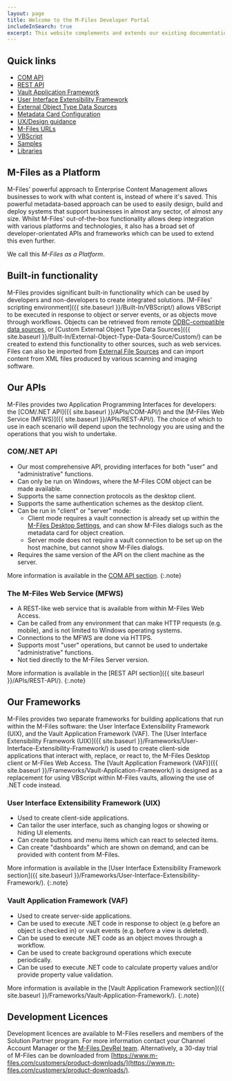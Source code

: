 ```yaml
---
layout: page
title: Welcome to the M-Files Developer Portal
includeInSearch: true
excerpt: This website complements and extends our existing documentation, available either online or within repositories such as the M-Files Partner Portal.  The purpose of this website is to provide tailored guidance, tutorials, and samples to software developers looking to extend or integrate with M-Files.
---
```


## Quick links

<ul class="quicklinks">
	<li class="api"><a href="{{ site.baseurl }}/APIs/COM-API/"><span class="text"><span class="iconify" data-icon="mdi:circle-outline"></span> COM API</span></a></li>
	<li class="api"><a href="{{ site.baseurl }}/APIs/REST-API/"><span class="text"><span class="iconify" data-icon="mdi:cloud-outline"></span> REST API</span></a></li>
	<li class="framework"><a href="{{ site.baseurl }}/Frameworks/Vault-Application-Framework/"><span class="text"><span class="iconify" data-icon="mdi:widgets"></span> Vault Application Framework</span></a></li>
	<li class="framework"><a href="{{ site.baseurl }}/Frameworks/User-Interface-Extensibility-Framework/"><span class="text"><span class="iconify" data-icon="mdi:window-restore"></span> User Interface Extensibility Framework</span></a></li>
	<li class="built-in"><a href="{{ site.baseurl }}/Built-In/External-Object-Type-Data-Source/"><span class="text"><span class="iconify" data-icon="mdi:swap-vertical-variant"></span> External Object Type Data Sources</span></a></li>
	<li class="built-in"><a href="{{ site.baseurl }}/Built-In/Metadata-Card-Configuration/"><span class="text"><span class="iconify" data-icon="mdi:settings-outline"></span> Metadata Card Configuration</span></a></li>
	<li class="built-in"><a href="{{ site.baseurl}}/UX-Design/"><span class="text"><span class="iconify" data-icon="mdi:view-dashboard"></span>UX/Design guidance</span></a></li>
	<li class="built-in"><a href="{{ site.baseurl }}/Built-In/URLs/"><span class="text"><span class="iconify" data-icon="mdi:link"></span> M-Files URLs</span></a></li>
	<li class="built-in"><a href="{{ site.baseurl }}/Built-In/VBScript/"><span class="text"><span class="iconify" data-icon="mdi:script-text-outline"></span> VBScript</span></a></li>
	<li class="sample"><a href="{{ site.baseurl }}/Samples-And-Libraries/Samples"><span class="text"><span class="iconify" data-icon="mdi:github-circle"></span> Samples</span></a></li>
	<li class="sample"><a href="{{ site.baseurl }}/Samples-And-Libraries/Libraries"><span class="text"><span class="iconify" data-icon="mdi:github-circle"></span> Libraries</span></a></li>
</ul>

## M-Files as a Platform

M-Files' powerful approach to Enterprise Content Management allows businesses to work with what content is, instead of where it's saved.  This powerful metadata-based approach can be used to easily design, build and deploy systems that support businesses in almost any sector, of almost any size.  Whilst M-Files' out-of-the-box functionality allows deep integration with various platforms and technologies, it also has a broad set of developer-orientated APIs and frameworks which can be used to extend this even further.

We call this *M-Files as a Platform*.

## Built-in functionality

M-Files provides significant built-in functionality which can be used by developers and non-developers to create integrated solutions.  [M-Files' scripting environment]({{ site.baseurl }}/Built-In/VBScript/) allows VBScript to be executed in response to object or server events, or as objects move through workflows.  Objects can be retrieved from remote [ODBC-compatible data sources](https://www.m-files.com/user-guide/latest/eng/Connection_to_external_database.html), or [Custom External Object Type Data Sources]({{ site.baseurl }}/Built-In/External-Object-Type-Data-Source/Custom/) can be created to extend this functionality to other sources, such as web services.  Files can also be imported from [External File Sources](https://www.m-files.com/user-guide/latest/eng/Connection_to_external_database_metadata.html) and can import content from XML files produced by various scanning and imaging software.

## Our APIs

M-Files provides two Application Programming Interfaces for developers: the [COM/.NET API]({{ site.baseurl }}/APIs/COM-API/) and the [M-Files Web Service (MFWS)]({{ site.baseurl }}/APIs/REST-API/). The choice of which to use in each scenario will depend upon the technology you are using and the operations that you wish to undertake.

### COM/.NET API

* Our most comprehensive API, providing interfaces for both "user" and "administrative" functions.
* Can only be run on Windows, where the M-Files COM object can be made available.
* Supports the same connection protocols as the desktop client.
* Supports the same authentication schemes as the desktop client.
* Can be run in "client" or "server" mode:
  * Client mode requires a vault connection is already set up within the [M-Files Desktop Settings](https://www.m-files.com/user-guide/latest/eng/Implementing_the_document_vault.html), and can show M-Files dialogs such as the metadata card for object creation.
  * Server mode does not require a vault connection to be set up on the host machine, but cannot show M-Files dialogs.
* Requires the same version of the API on the client machine as the server.

More information is available in the [COM API section](/APIs/COM-API/).
{:.note}

### The M-Files Web Service (MFWS)

* A REST-like web service that is available from within M-Files Web Access.
* Can be called from any environment that can make HTTP requests (e.g. mobile), and is not limited to Windows operating systems.
* Connections to the MFWS are done via HTTPS.
* Supports most "user" operations, but cannot be used to undertake "administrative" functions.
* Not tied directly to the M-Files Server version.

More information is available in the [REST API section]({{ site.baseurl }}/APIs/REST-API/).
{:.note}

## Our Frameworks

M-Files provides two separate frameworks for building applications that run within the M-Files software: the User Interface Extensibility Framework (UIX), and the Vault Application Framework (VAF).  The [User Interface Extensibility Framework (UIX)]({{ site.baseurl }}/Frameworks/User-Interface-Extensibility-Framework/) is used to create client-side applications that interact with, replace, or react to, the M-Files Desktop client or M-Files Web Access.  The [Vault Application Framework (VAF)]({{ site.baseurl }}/Frameworks/Vault-Application-Framework/) is designed as a replacement for using VBScript within M-Files vaults, allowing the use of .NET code instead.

### User Interface Extensibility Framework (UIX)

* Used to create client-side applications.
* Can tailor the user interface, such as changing logos or showing or hiding UI elements.
* Can create buttons and menu items which can react to selected items.
* Can create "dashboards" which are shown on demand, and can be provided with content from M-Files.

More information is available in the [User Interface Extensibility Framework section]({{ site.baseurl }}/Frameworks/User-Interface-Extensibility-Framework/).
{:.note}

### Vault Application Framework (VAF)

* Used to create server-side applications.
* Can be used to execute .NET code in response to object (e.g before an object is checked in) or vault events (e.g. before a view is deleted).
* Can be used to execute .NET code as an object moves through a workflow.
* Can be used to create background operations which execute periodically.
* Can be used to execute .NET code to calculate property values and/or provide property value validation.

More information is available in the [Vault Application Framework section]({{ site.baseurl }}/Frameworks/Vault-Application-Framework/).
{:.note}

## Development Licences

Development licences are available to M-Files resellers and members of the Solution Partner program.  For more information contact your Channel Account Manager or the [M-Files DevRel team](mailto:devsupport@m-files.com).  Alternatively, a 30-day trial of M-Files can be downloaded from [https://www.m-files.com/customers/product-downloads/](https://www.m-files.com/customers/product-downloads/).